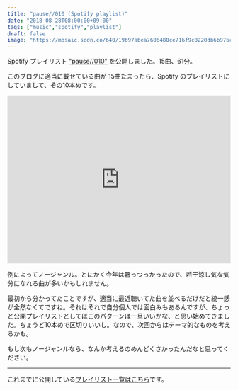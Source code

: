 ```yaml
---
title: "pause//010 (Spotify playlist)"
date: "2018-08-28T08:00:00+09:00"
tags: ["music","spotify","playlist"]
draft: false
image: "https://mosaic.scdn.co/640/19697abea7606480ce716f9c0220db6b976cc92a47c50f3872ee00f5cbfd600a5a3279f3084bfa6ed127b286d8136e6f29954f00936a1ac6437924cddff0a4bd4d5f5a5112199e439c56b0e769546bed"
---
```


Spotify プレイリスト ["pause//010"](https://open.spotify.com/user/matsuoshi/playlist/6v4AcNdkKN9fBX0BJgV0gF?si=VTq_7Gz4RPehrJxnaGqqvA) を公開しました。15曲、61分。

このブログに適当に載せている曲が 15曲たまったら、Spotify のプレイリストにしていまして、その10本めです。

<iframe src="https://open.spotify.com/embed/user/matsuoshi/playlist/6v4AcNdkKN9fBX0BJgV0gF" class="embed" width="100%" height="380" frameborder="0" allowtransparency="true" allow="encrypted-media"></iframe>

例によってノージャンル。とにかく今年は暑っつっかったので、若干涼し気な気分になれる曲が多いかもしれません。

最初から分かってたことですが、適当に最近聴いてた曲を並べるだけだと統一感が全然なくてですね。それはそれで自分個人では面白みもあるんですが、ちょっと公開プレイリストとしてはこのパターンは一旦いいかな、と思い始めてきました。ちょうど10本めで区切りいいし。なので、次回からはテーマ的なものを考えるかも。

もし次もノージャンルなら、なんか考えるのめんどくさかったんだなと思ってください。

---

これまでに公開している[プレイリスト一覧はこちら](/tags/playlist/)です。
